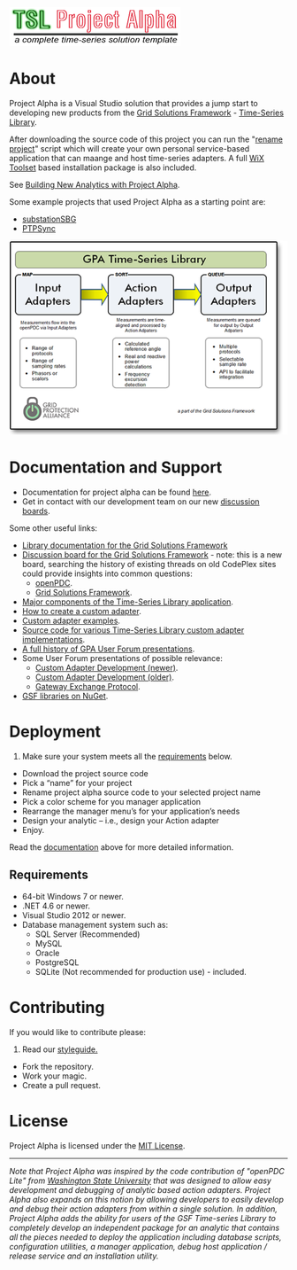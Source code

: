 ![projectalpha logo](https://raw.githubusercontent.com/GridProtectionAlliance/projectalpha/master/Source/Documentation/readme%20files/Project-Alpha-Logo_70.png)

# About


Project Alpha is a Visual Studio solution that provides a jump start to developing new products from the [Grid Solutions Framework](https://github.com/GridProtectionAlliance/gsf) - [Time-Series Library](https://www.gridprotectionalliance.org/technology.asp#TSL).

After downloading the source code of this project you can run the "[rename project](https://github.com/GridProtectionAlliance/projectalpha/blob/master/RenameProject.bat)" script which will create your own personal service-based application that can maange and host time-series adapters. A full [WiX Toolset](https://wixtoolset.org/) based installation package is also included.

See [Building New Analytics with Project Alpha](https://sway.office.com/1k26ACsHhV97nLIG?ref=email&loc=play).

Some example projects that used Project Alpha as a starting point are:
* [substationSBG](https://github.com/GridProtectionAlliance/substationSBG)
* [PTPSync](https://github.com/GridProtectionAlliance/PTPSync)



![GPA Time-Series Library](https://raw.githubusercontent.com/GridProtectionAlliance/projectalpha/master/Source/Documentation/readme%20files/TSLoverview540.png)

# Documentation and Support

* Documentation for project alpha can be found [here](https://sway.com/1k26ACsHhV97nLIG).
* Get in contact with our development team on our new [discussion boards](http://discussions.gridprotectionalliance.org/c/gpa-products/project-alpha).

Some other useful links:
* [Library documentation for the Grid Solutions Framework](https://www.gridprotectionalliance.org/NightlyBuilds/GridSolutionsFramework/Help/html/N_GSF.htm)
* [Discussion board for the Grid Solutions Framework](http://discussions.gridprotectionalliance.org/c/gpa-products/gsf) - note: this is a new board, searching the history of existing threads on old CodePlex sites could provide insights into common questions:
  * [openPDC](http://openpdc.codeplex.com/discussions).
  * [Grid Solutions Framework](http://gsf.codeplex.com/discussions).
* [Major components of the Time-Series Library application](https://www.gridprotectionalliance.org/docs/products/gsf/tsl-components-2015.pdf).
* [How to create a custom adapter](https://github.com/GridProtectionAlliance/openPDC/blob/master/Source/Documentation/wiki/Developers_Custom_Adapters.md).
* [Custom adapter examples](https://github.com/GridProtectionAlliance/openPDC/blob/master/Source/Documentation/wiki/Developers_Custom_Adapters.md).
* [Source code for various Time-Series Library custom adapter implementations](https://github.com/GridProtectionAlliance/gsf/tree/master/Source/Libraries/Adapters).
* [A full history of GPA User Forum presentations](https://www.gridprotectionalliance.org/UserForum/).
* Some User Forum presentations of possible relevance:
  * [Custom Adapter Development (newer)](https://www.gridprotectionalliance.org/UserForum/2014/Tutorial%20Session%203%20(Carroll)%20-%202014%2008%2012.pdf).
  * [Custom Adapter Development (older)](https://www.gridprotectionalliance.org/UserForum/2012/Building%20Custom%20Adapters.pdf).
  * [Gateway Exchange Protocol](https://www.gridprotectionalliance.org/UserForum/2014/Tutorial%20Session%202%20(Carroll)%20-%202014%2008%2012.pdf).
* [GSF libraries on NuGet](https://www.nuget.org/packages?q=%22Grid+Solutions+Framework%22).

# Deployment
1. Make sure your system meets all the [requirements](#requirements) below.
* Download the project source code
* Pick a “name” for your project
* Rename project alpha source code to your selected project name
* Pick a color scheme for you manager application
* Rearrange the manager menu’s for your application’s needs
* Design your analytic – i.e., design your Action adapter
* Enjoy.

Read the [documentation](#documentation-and-support) above for more detailed information.

## Requirements
* 64-bit Windows 7 or newer.
* .NET 4.6 or newer.
* Visual Studio 2012 or newer.
* Database management system such as:
  * SQL Server (Recommended)
  * MySQL
  * Oracle
  * PostgreSQL
  * SQLite (Not recommended for production use) - included.

# Contributing
If you would like to contribute please:

1. Read our [styleguide.](https://www.gridprotectionalliance.org/docs/GPA_Coding_Guidelines_2011_03.pdf)
* Fork the repository.
* Work your magic.
* Create a pull request.
 
# License
Project Alpha is licensed under the [MIT License](https://opensource.org/licenses/MIT).

---

_Note that Project Alpha was inspired by the code contribution of "openPDC Lite" from [Washington State University](http://school.eecs.wsu.edu/) that was designed to allow easy development and debugging of analytic based action adapters. Project Alpha also expands on this notion by allowing developers to easily develop and debug their action adapters from within a single solution. In addition, Project Alpha adds the ability for users of the GSF Time-series Library to completely develop an independent package for an analytic that contains all the pieces needed to deploy the application including database scripts, configuration utilities, a manager application, debug host application / release service and an installation utility._
